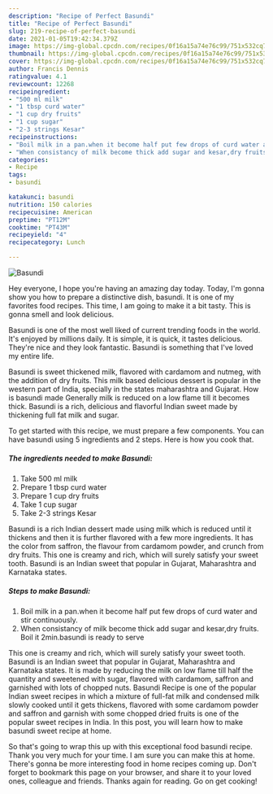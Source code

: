 ```yaml
---
description: "Recipe of Perfect Basundi"
title: "Recipe of Perfect Basundi"
slug: 219-recipe-of-perfect-basundi
date: 2021-01-05T19:42:34.379Z
image: https://img-global.cpcdn.com/recipes/0f16a15a74e76c99/751x532cq70/basundi-recipe-main-photo.jpg
thumbnail: https://img-global.cpcdn.com/recipes/0f16a15a74e76c99/751x532cq70/basundi-recipe-main-photo.jpg
cover: https://img-global.cpcdn.com/recipes/0f16a15a74e76c99/751x532cq70/basundi-recipe-main-photo.jpg
author: Francis Dennis
ratingvalue: 4.1
reviewcount: 12268
recipeingredient:
- "500 ml milk"
- "1 tbsp curd water"
- "1 cup dry fruits"
- "1 cup sugar"
- "2-3 strings Kesar"
recipeinstructions:
- "Boil milk in a pan.when it become half put few drops of curd water and stir continuously."
- "When consistancy of milk become thick add sugar and kesar,dry fruits. Boil it 2min.basundi is ready to serve"
categories:
- Recipe
tags:
- basundi

katakunci: basundi 
nutrition: 150 calories
recipecuisine: American
preptime: "PT12M"
cooktime: "PT43M"
recipeyield: "4"
recipecategory: Lunch

---
```



![Basundi](https://img-global.cpcdn.com/recipes/0f16a15a74e76c99/751x532cq70/basundi-recipe-main-photo.jpg)

Hey everyone, I hope you're having an amazing day today. Today, I'm gonna show you how to prepare a distinctive dish, basundi. It is one of my favorites food recipes. This time, I am going to make it a bit tasty. This is gonna smell and look delicious.

Basundi is one of the most well liked of current trending foods in the world. It's enjoyed by millions daily. It is simple, it is quick, it tastes delicious. They're nice and they look fantastic. Basundi is something that I've loved my entire life.

Basundi is sweet thickened milk, flavored with cardamom and nutmeg, with the addition of dry fruits. This milk based delicious dessert is popular in the western part of India, specially in the states maharashtra and Gujarat. How is basundi made Generally milk is reduced on a low flame till it becomes thick. Basundi is a rich, delicious and flavorful Indian sweet made by thickening full fat milk and sugar.


To get started with this recipe, we must prepare a few components. You can have basundi using 5 ingredients and 2 steps. Here is how you cook that.

<!--inarticleads1-->

##### The ingredients needed to make Basundi:

1. Take 500 ml milk
1. Prepare 1 tbsp curd water
1. Prepare 1 cup dry fruits
1. Take 1 cup sugar
1. Take 2-3 strings Kesar


Basundi is a rich Indian dessert made using milk which is reduced until it thickens and then it is further flavored with a few more ingredients. It has the color from saffron, the flavour from cardamom powder, and crunch from dry fruits. This one is creamy and rich, which will surely satisfy your sweet tooth. Basundi is an Indian sweet that popular in Gujarat, Maharashtra and Karnataka states. 

<!--inarticleads2-->

##### Steps to make Basundi:

1. Boil milk in a pan.when it become half put few drops of curd water and stir continuously.
1. When consistancy of milk become thick add sugar and kesar,dry fruits. Boil it 2min.basundi is ready to serve


This one is creamy and rich, which will surely satisfy your sweet tooth. Basundi is an Indian sweet that popular in Gujarat, Maharashtra and Karnataka states. It is made by reducing the milk on low flame till half the quantity and sweetened with sugar, flavored with cardamom, saffron and garnished with lots of chopped nuts. Basundi Recipe is one of the popular Indian sweet recipes in which a mixture of full-fat milk and condensed milk slowly cooked until it gets thickens, flavored with some cardamom powder and saffron and garnish with some chopped dried fruits is one of the popular sweet recipes in India. In this post, you will learn how to make basundi sweet recipe at home. 

So that's going to wrap this up with this exceptional food basundi recipe. Thank you very much for your time. I am sure you can make this at home. There's gonna be more interesting food in home recipes coming up. Don't forget to bookmark this page on your browser, and share it to your loved ones, colleague and friends. Thanks again for reading. Go on get cooking!

